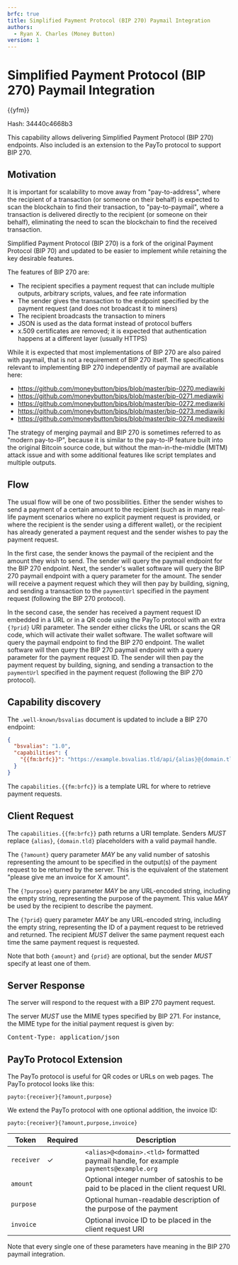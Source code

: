 ```yaml
---
brfc: true
title: Simplified Payment Protocol (BIP 270) Paymail Integration
authors:
  - Ryan X. Charles (Money Button)
version: 1
---
```

# Simplified Payment Protocol (BIP 270) Paymail Integration

{{yfm}}

Hash: 34440c4668b3

This capability allows delivering Simplified Payment Protocol (BIP 270) endpoints. Also included is an extension to the PayTo protocol to support BIP 270.

## Motivation

It is important for scalability to move away from "pay-to-address", where the recipient of a transaction (or someone on their behalf) is expected to scan the blockchain to find their transaction, to "pay-to-paymail", where a transaction is delivered directly to the recipient (or someone on their behalf), eliminating the need to scan the blockchain to find the received transaction.

Simplified Payment Protocol (BIP 270) is a fork of the original Payment Protocol (BIP 70) and updated to be easier to implement while retaining the key desirable features.

The features of BIP 270 are:

- The recipient specifies a payment request that can include multiple outputs, arbitrary scripts, values, and fee rate information
- The sender gives the transaction to the endpoint specified by the payment request (and does not broadcast it to miners)
- The recipient broadcasts the transaction to miners
- JSON is used as the data format instead of protocol buffers
- x.509 certificates are removed; it is expected that authentication happens at a different layer (usually HTTPS)

While it is expected that most implementations of BIP 270 are also paired with paymail, that is not a requirement of BIP 270 itself. The specifications relevant to implementing BIP 270 independently of paymail are available here:

- https://github.com/moneybutton/bips/blob/master/bip-0270.mediawiki
- https://github.com/moneybutton/bips/blob/master/bip-0271.mediawiki
- https://github.com/moneybutton/bips/blob/master/bip-0272.mediawiki
- https://github.com/moneybutton/bips/blob/master/bip-0273.mediawiki
- https://github.com/moneybutton/bips/blob/master/bip-0274.mediawiki

The strategy of merging paymail and BIP 270 is sometimes referred to as "modern pay-to-IP", because it is similar to the pay-to-IP feature built into the original Bitcoin source code, but without the man-in-the-middle (MITM) attack issue and with some additional features like script templates and multiple outputs.

## Flow

The usual flow will be one of two possibilities. Either the sender wishes to send a payment of a certain amount to the recipient (such as in many real-life payment scenarios where no explicit payment request is provided, or where the recipient is the sender using a different wallet), or the recipient has already generated a payment request and the sender wishes to pay the payment request.

In the first case, the sender knows the paymail of the recipient and the amount they wish to send. The sender will query the paymail endpoint for the BIP 270 endpoint. Next, the sender's wallet software will query the BIP 270 paymail endpoint with a query parameter for the amount. The sender will receive a payment request which they will then pay by building, signing, and sending a transaction to the <code>paymentUrl</code> specified in the payment request (following the BIP 270 protocol).

In the second case, the sender has received a payment request ID embedded in a URL or in a QR code using the PayTo protocol with an extra `{?prid}` URI parameter. The sender either clicks the URL or scans the QR code, which will activate their wallet software. The wallet software will query the paymail endpoint to find the BIP 270 endpoint. The wallet software will then query the BIP 270 paymail endpoint with a query parameter for the payment request ID. The sender will then pay the payment request by building, signing, and sending a transaction to the <code>paymentUrl</code> specified in the payment request (following the BIP 270 protocol).

## Capability discovery

The `.well-known/bsvalias` document is updated to include a BIP 270 endpoint:

```json
{
  "bsvalias": "1.0",
  "capabilities": {
    "{{fm:brfc}}": "https://example.bsvalias.tld/api/{alias}@{domain.tld}/{?amount,purpose,prid}"
  }
}
```

The `capabilities.{{fm:brfc}}` is a template URL for where to retrieve payment requests.

## Client Request

The `capabilities.{{fm:brfc}}` path returns a URI template. Senders _MUST_ replace `{alias}`, `{domain.tld}` placeholders with a valid paymail handle.

The `{?amount}` query parameter _MAY_ be any valid number of satoshis representing the amount to be specified in the output(s) of the payment request to be returned by the server. This is the equivalent of the statement "please give me an invoice for X amount".

The `{?purpose}` query parameter _MAY_ be any URL-encoded string, including the empty string, representing the purpose of the payment. This value _MAY_ be used by the recipient to describe the payment.

The `{?prid}` query parameter _MAY_ be any URL-encoded string, including the empty string, representing the ID of a payment request to be retrieved and returned. The recipient _MUST_ deliver the same payment request each time the same payment request is requested.

Note that both `{amount}` and `{prid}` are optional, but the sender _MUST_ specify at least one of them.

## Server Response

The server will respond to the request with a BIP 270 payment request.

The server _MUST_ use the MIME types specified by BIP 271. For instance, the MIME type for the initial payment request is given by:

<pre>
Content-Type: application/json
</pre>

## PayTo Protocol Extension

The PayTo protocol is useful for QR codes or URLs on web pages. The PayTo protocol looks like this:

```
payto:{receiver}{?amount,purpose}
```

We extend the PayTo protocol with one optional addition, the invoice ID:

```
payto:{receiver}{?amount,purpose,invoice}
```

| Token | Required | Description |
|-|-|-|
| `receiver` | ✓ | `<alias>@<domain>.<tld>` formatted paymail handle, for example `payments@example.org` |
| `amount` | | Optional integer number of satoshis to be paid to be placed in the client request URI. |
| `purpose` | | Optional human-readable description of the purpose of the payment  |
| `invoice` | | Optional invoice ID to be placed in the client request URI |

Note that every single one of these parameters have meaning in the BIP 270 paymail integration.
